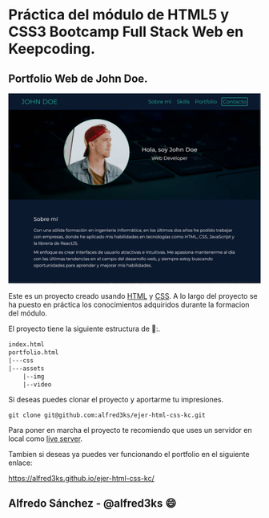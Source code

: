 # Práctica del módulo de HTML5 y CSS3 Bootcamp Full Stack Web en Keepcoding.
## Portfolio Web de John Doe.

![Portfolio John Doe](/assets/img/captura-web.jpg)

Este es un proyecto creado usando [HTML](https://developer.mozilla.org/es/docs/Web/HTML) y [CSS](https://developer.mozilla.org/es/docs/Web/CSS). A lo largo del proyecto se ha puesto en práctica los conocimientos adquiridos durante la formacion del módulo.

El proyecto tiene la siguiente estructura de :file_folder::.

```
index.html
portfolio.html
|---css
|---assets
    |--img
    |--video
```

Si deseas puedes clonar el proyecto y aportarme tu impresiones.

```
git clone git@github.com:alfred3ks/ejer-html-css-kc.git
```

Para poner en marcha el proyecto te recomiendo que uses un servidor en local como [live server](https://marketplace.visualstudio.com/items?itemName=ritwickdey.LiveServer).

Tambien si deseas ya puedes ver funcionando el portfolio en el siguiente enlace:

<https://alfred3ks.github.io/ejer-html-css-kc/>

## Alfredo Sánchez - @alfred3ks :smile: